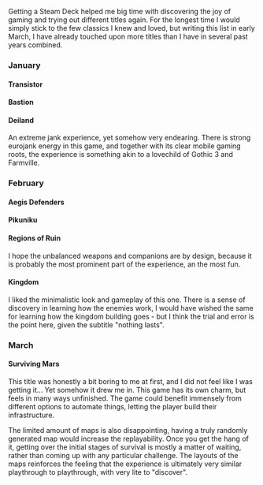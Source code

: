 Getting a Steam Deck helped me big time with discovering the joy of gaming and trying out different titles again. For the longest time I would simply stick to the few classics I knew and loved, but writing this list in early March, I have already touched upon more titles than I have in several past years combined.
### January
#### Transistor
#### Bastion
#### Deiland

An extreme jank experience, yet somehow very endearing. There is strong eurojank energy in this game, and together with its clear mobile gaming roots, the experience is something akin to a lovechild of Gothic 3 and Farmville.

### February
#### Aegis Defenders
#### Pikuniku
#### Regions of Ruin
I hope the unbalanced weapons and companions are by design, because it is probably the most prominent part of the experience, an the most fun. 
#### Kingdom
I liked the minimalistic look and gameplay of this one. There is a sense of discovery in learning how the enemies work, I would have wished the same for learning how the kingdom building goes - but I think the trial and error is the point here, given the subtitle "nothing lasts".
### March
#### Surviving Mars
This title was honestly a bit boring to me at first, and I did not feel like I was getting it... Yet somehow it drew me in. This game has its own charm, but feels in many ways unfinished. The game could benefit immensely from different options to automate things, letting the player build their infrastructure.

The limited amount of maps is also disappointing, having a truly randomly generated map would increase the replayability. Once you get the hang of it, getting over the initial stages of survival is mostly a matter of waiting, rather than coming up with any particular challenge. The layouts of the maps reinforces the feeling that the experience is ultimately very similar playthrough to playthrough, with very lite to "discover".